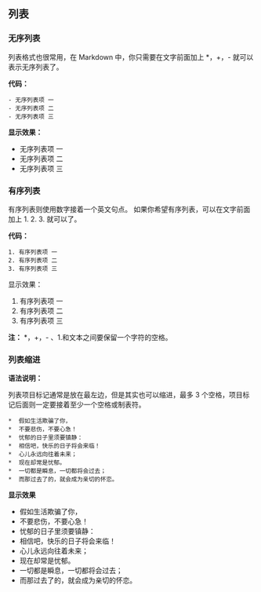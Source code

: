 ## 列表
### 无序列表
列表格式也很常用，在 Markdown 中，你只需要在文字前面加上 *，+，-  就可以表示无序列表了。

**代码：**

```other
- 无序列表项 一
- 无序列表项 二
- 无序列表项 三
```
**显示效果：**

- 无序列表项 一
- 无序列表项 二
- 无序列表项 三


### 有序列表

有序列表则使用数字接着一个英文句点。
如果你希望有序列表，可以在文字前面加上 1. 2. 3. 就可以了。

**代码：**
```other
1. 有序列表项 一
2. 有序列表项 二
3. 有序列表项 三
```

显示效果：

1. 有序列表项 一
2. 有序列表项 二
3. 有序列表项 三

**注：**  *，+，- 、1.和文本之间要保留一个字符的空格。

### 列表缩进

**语法说明：**

列表项目标记通常是放在最左边，但是其实也可以缩进，最多 3 个空格，项目标记后面则一定要接着至少一个空格或制表符。
```other
*  假如生活欺骗了你，
*  不要悲伤，不要心急！
*  忧郁的日子里须要镇静：
*  相信吧，快乐的日子将会来临！
*  心儿永远向往着未来；
*  现在却常是忧郁。
*  一切都是瞬息，一切都将会过去；
*  而那过去了的，就会成为亲切的怀恋。
```

**显示效果**

*  假如生活欺骗了你，
*  不要悲伤，不要心急！
*  忧郁的日子里须要镇静：
*  相信吧，快乐的日子将会来临！
*  心儿永远向往着未来；
*  现在却常是忧郁。
*  一切都是瞬息，一切都将会过去；
*  而那过去了的，就会成为亲切的怀恋。
